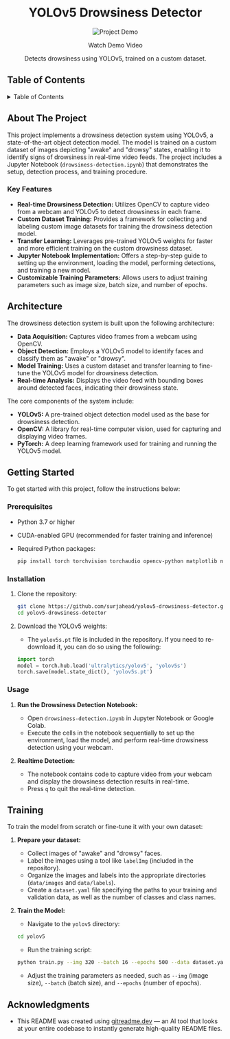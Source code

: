 <div align="center">

<h1 align="center">YOLOv5 Drowsiness Detector</h1>

<div align="center">
    <img src="drowsiness-detector.mp4" alt="Project Demo">
    <p>Watch Demo Video</p>
  </a>
</div>

  <p align="center">
    Detects drowsiness using YOLOv5, trained on a custom dataset.
    <br />
  </p>
</div>

## Table of Contents

<details>
  <summary>Table of Contents</summary>
  <ol>
    <li>
      <a href="#about-the-project">About The Project</a>
      <ul>
        <li><a href="#key-features">Key Features</a></li>
      </ul>
    </li>
    <li><a href="#architecture">Architecture</a></li>
    <li>
      <a href="#getting-started">Getting Started</a>
      <ul>
        <li><a href="#prerequisites">Prerequisites</a></li>
        <li><a href="#installation">Installation</a></li>
        <li><a href="#usage">Usage</a></li>
      </ul>
    </li>
    <li><a href="#training">Training</a></li>
    <li><a href="#acknowledgments">Acknowledgments</a></li>
  </ol>
</details>

## About The Project

This project implements a drowsiness detection system using YOLOv5, a state-of-the-art object detection model. The model is trained on a custom dataset of images depicting "awake" and "drowsy" states, enabling it to identify signs of drowsiness in real-time video feeds. The project includes a Jupyter Notebook (`drowsiness-detection.ipynb`) that demonstrates the setup, detection process, and training procedure.

### Key Features

*   **Real-time Drowsiness Detection:** Utilizes OpenCV to capture video from a webcam and YOLOv5 to detect drowsiness in each frame.
*   **Custom Dataset Training:** Provides a framework for collecting and labeling custom image datasets for training the drowsiness detection model.
*   **Transfer Learning:** Leverages pre-trained YOLOv5 weights for faster and more efficient training on the custom drowsiness dataset.
*   **Jupyter Notebook Implementation:** Offers a step-by-step guide to setting up the environment, loading the model, performing detections, and training a new model.
*   **Customizable Training Parameters:** Allows users to adjust training parameters such as image size, batch size, and number of epochs.

## Architecture

The drowsiness detection system is built upon the following architecture:

*   **Data Acquisition:** Captures video frames from a webcam using OpenCV.
*   **Object Detection:** Employs a YOLOv5 model to identify faces and classify them as "awake" or "drowsy".
*   **Model Training:** Uses a custom dataset and transfer learning to fine-tune the YOLOv5 model for drowsiness detection.
*   **Real-time Analysis:** Displays the video feed with bounding boxes around detected faces, indicating their drowsiness state.

The core components of the system include:

*   **YOLOv5:** A pre-trained object detection model used as the base for drowsiness detection.
*   **OpenCV:** A library for real-time computer vision, used for capturing and displaying video frames.
*   **PyTorch:** A deep learning framework used for training and running the YOLOv5 model.

## Getting Started

To get started with this project, follow the instructions below:

### Prerequisites

*   Python 3.7 or higher
*   CUDA-enabled GPU (recommended for faster training and inference)
*   Required Python packages:

    ```sh
    pip install torch torchvision torchaudio opencv-python matplotlib numpy
    ```

### Installation

1.  Clone the repository:

    ```sh
    git clone https://github.com/surjahead/yolov5-drowsiness-detector.git
    cd yolov5-drowsiness-detector
    ```

2.  Download the YOLOv5 weights:

    *   The `yolov5s.pt` file is included in the repository. If you need to re-download it, you can do so using the following:
    ```python
    import torch
    model = torch.hub.load('ultralytics/yolov5', 'yolov5s')
    torch.save(model.state_dict(), 'yolov5s.pt')
    ```

### Usage

1.  **Run the Drowsiness Detection Notebook:**

    *   Open `drowsiness-detection.ipynb` in Jupyter Notebook or Google Colab.
    *   Execute the cells in the notebook sequentially to set up the environment, load the model, and perform real-time drowsiness detection using your webcam.

2.  **Realtime Detection:**

    *   The notebook contains code to capture video from your webcam and display the drowsiness detection results in real-time.
    *   Press `q` to quit the real-time detection.

## Training

To train the model from scratch or fine-tune it with your own dataset:

1.  **Prepare your dataset:**

    *   Collect images of "awake" and "drowsy" faces.
    *   Label the images using a tool like `labelImg` (included in the repository).
    *   Organize the images and labels into the appropriate directories (`data/images` and `data/labels`).
    *   Create a `dataset.yaml` file specifying the paths to your training and validation data, as well as the number of classes and class names.

2.  **Train the Model:**

    *   Navigate to the `yolov5` directory:
    ```sh
    cd yolov5
    ```
    *   Run the training script:
    ```sh
    python train.py --img 320 --batch 16 --epochs 500 --data dataset.yaml --weights yolov5s.pt
    ```
    *   Adjust the training parameters as needed, such as `--img` (image size), `--batch` (batch size), and `--epochs` (number of epochs).

## Acknowledgments

- This README was created using [gitreadme.dev](https://gitreadme.dev) — an AI tool that looks at your entire codebase to instantly generate high-quality README files.
